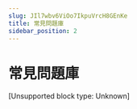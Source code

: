 ```yaml
---
slug: JIl7wbv6ViOo7IkpuVrcH8GEnKe
title: 常見問題庫
sidebar_position: 2
---
```



# 常見問題庫


[Unsupported block type: Unknown]

